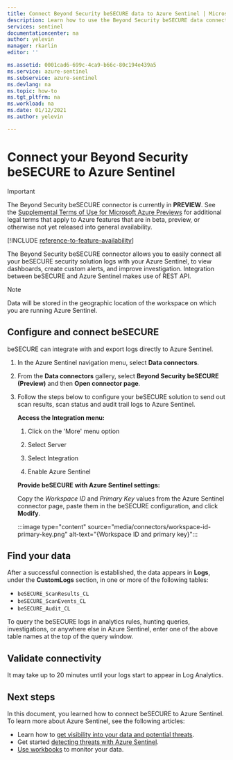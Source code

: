 ```yaml
---
title: Connect Beyond Security beSECURE data to Azure Sentinel | Microsoft Docs
description: Learn how to use the Beyond Security beSECURE data connector to pull beSECURE logs into Azure Sentinel. View beSECURE data in workbooks, create alerts, and improve investigation.
services: sentinel
documentationcenter: na
author: yelevin
manager: rkarlin
editor: ''

ms.assetid: 0001cad6-699c-4ca9-b66c-80c194e439a5
ms.service: azure-sentinel
ms.subservice: azure-sentinel
ms.devlang: na
ms.topic: how-to
ms.tgt_pltfrm: na
ms.workload: na
ms.date: 01/12/2021
ms.author: yelevin

---
```


# Connect your Beyond Security beSECURE to Azure Sentinel

> [!IMPORTANT]
> The Beyond Security beSECURE connector is currently in **PREVIEW**. See the [Supplemental Terms of Use for Microsoft Azure Previews](https://azure.microsoft.com/support/legal/preview-supplemental-terms/) for additional legal terms that apply to Azure features that are in beta, preview, or otherwise not yet released into general availability.

[!INCLUDE [reference-to-feature-availability](includes/reference-to-feature-availability.md)]

The Beyond Security beSECURE connector allows you to easily connect all your beSECURE security solution logs with your Azure Sentinel, to view dashboards, create custom alerts, and improve investigation. Integration between beSECURE and Azure Sentinel makes use of REST API.

> [!NOTE]
> Data will be stored in the geographic location of the workspace on which you are running Azure Sentinel.

## Configure and connect beSECURE

beSECURE can integrate with and export logs directly to Azure Sentinel.

1. In the Azure Sentinel navigation menu, select **Data connectors**.

1. From the **Data connectors** gallery, select **Beyond Security beSECURE (Preview)** and then **Open connector page**.

1. Follow the steps below to configure your beSECURE solution to send out scan results, scan status and audit trail logs to Azure Sentinel.

    **Access the Integration menu:**
    1. Click on the 'More' menu option

    1. Select Server

    1. Select Integration

    1. Enable Azure Sentinel

    **Provide beSECURE with Azure Sentinel settings:**

      Copy the *Workspace ID* and *Primary Key* values from the Azure Sentinel connector page, paste them in the beSECURE configuration, and click **Modify**.
      
      :::image type="content" source="media/connectors/workspace-id-primary-key.png" alt-text="{Workspace ID and primary key}":::

## Find your data

After a successful connection is established, the data appears in **Logs**, under the **CustomLogs** section, in one or more of the following tables:
  - `beSECURE_ScanResults_CL`
  - `beSECURE_ScanEvents_CL`
  - `beSECURE_Audit_CL`

To query the beSECURE logs in analytics rules, hunting queries, investigations, or anywhere else in Azure Sentinel, enter one of the above table names at the top of the query window.

## Validate connectivity
It may take up to 20 minutes until your logs start to appear in Log Analytics.

## Next steps
In this document, you learned how to connect beSECURE to Azure Sentinel. To learn more about Azure Sentinel, see the following articles:
- Learn how to [get visibility into your data and potential threats](get-visibility.md).
- Get started [detecting threats with Azure Sentinel](detect-threats-built-in.md).
- [Use workbooks](tutorial-monitor-your-data.md) to monitor your data.
